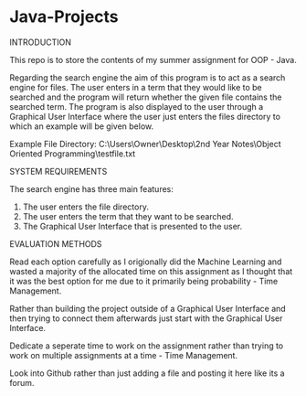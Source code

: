 # Java-Projects
INTRODUCTION

This repo is to store the contents of my summer assignment for OOP - Java.

Regarding the search engine the aim of this program is to act as a search engine for files. The user enters in a term that they would like to be searched and the program will return whether the given file contains the searched term. The program is also displayed to the user through a Graphical User Interface where the user just enters the files directory to which an example will be given below.

Example File Directory: C:\Users\Owner\Desktop\2nd Year Notes\Object Oriented Programming\testfile.txt

SYSTEM REQUIREMENTS

The search engine has three main features:
1.	The user enters the file directory.
2.	The user enters the term that they want to be searched.
3.	The Graphical User Interface that is presented to the user.

EVALUATION METHODS

Read each option carefully as I origionally did the Machine Learning and wasted a majority of the allocated time on this assignment as I thought that it was the best option for me due to it primarily being probability - Time Management.

Rather than building the project outside of a Graphical User Interface and then trying to connect them afterwards just start with the Graphical User Interface.

Dedicate a seperate time to work on the assignment rather than trying to work on multiple assignments at a time - Time Management.

Look into Github rather than just adding a file and posting it here like its a forum.


